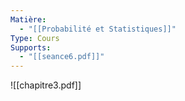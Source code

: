 ```yaml
---
Matière:
  - "[[Probabilité et Statistiques]]"
Type: Cours
Supports:
  - "[[seance6.pdf]]"
---
```

![[chapitre3.pdf]]